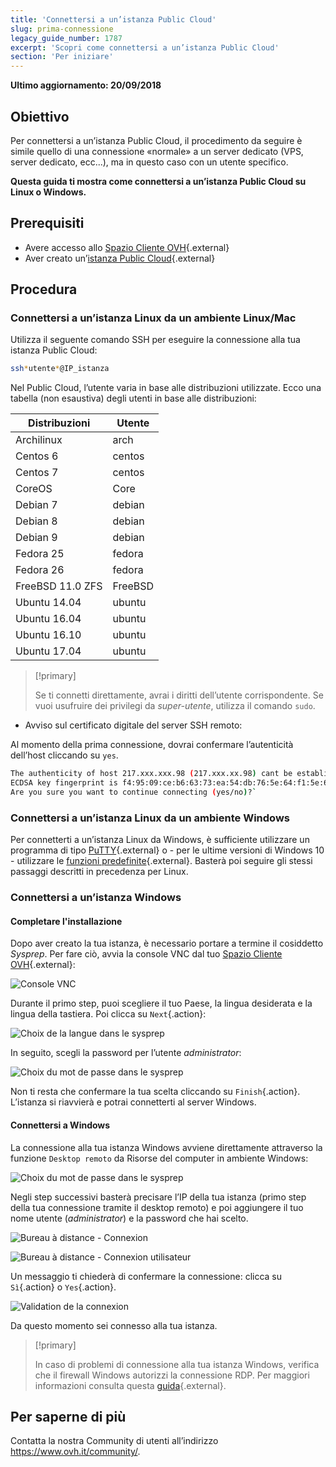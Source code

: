 ```yaml
---
title: 'Connettersi a un’istanza Public Cloud'
slug: prima-connessione
legacy_guide_number: 1787
excerpt: 'Scopri come connettersi a un’istanza Public Cloud'
section: 'Per iniziare'
---
```


**Ultimo aggiornamento: 20/09/2018**

## Obiettivo

Per connettersi a un’istanza Public Cloud, il procedimento da seguire è simile quello di una connessione «normale» a un server dedicato (VPS, server dedicato, ecc...), ma in questo caso con un utente specifico.

**Questa guida ti mostra come connettersi a un’istanza Public Cloud su Linux o Windows.**


## Prerequisiti

- Avere accesso allo [Spazio Cliente OVH](https://www.ovh.com/auth/?action=gotomanager){.external}
- Aver creato un’[istanza Public Cloud](https://www.ovh.it/public-cloud/istanze/){.external}


## Procedura

### Connettersi a un’istanza Linux da un ambiente Linux/Mac

Utilizza il seguente comando SSH per eseguire la connessione alla tua istanza Public Cloud:

```sh
ssh*utente*@IP_istanza
```

Nel Public Cloud, l’utente varia in base alle distribuzioni utilizzate. Ecco una tabella (non esaustiva) degli utenti in base alle distribuzioni:

|Distribuzioni|Utente|
|---|---|
|Archilinux|arch|
|Centos 6|centos|
|Centos 7|centos|
|CoreOS|Core|
|Debian 7|debian|
|Debian 8|debian|
|Debian 9|debian|
|Fedora 25|fedora|
|Fedora 26|fedora|
|FreeBSD 11.0 ZFS|FreeBSD|
|Ubuntu 14.04|ubuntu|
|Ubuntu 16.04|ubuntu|
|Ubuntu 16.10|ubuntu|
|Ubuntu 17.04|ubuntu|

> [!primary]
>
> Se ti connetti direttamente, avrai i diritti dell’utente corrispondente. Se vuoi usufruire dei privilegi da *super-utente*, utilizza il comando `sudo`.
>


- Avviso sul certificato digitale del server SSH remoto:

Al momento della prima connessione, dovrai confermare l’autenticità dell’host cliccando su `yes`.

```sh
The authenticity of host 217.xxx.xxx.98 (217.xxx.xx.98) cant be established.
ECDSA key fingerprint is f4:95:09:ce:b6:63:73:ea:54:db:76:5e:64:f1:5e:6d.
Are you sure you want to continue connecting (yes/no)?`
```


### Connettersi a un’istanza Linux da un ambiente Windows

Per connetterti a un’istanza Linux da Windows, è sufficiente utilizzare un programma di tipo [PuTTY](https://www.putty.org/){.external} o - per le ultime versioni di Windows 10 - utilizzare le [funzioni predefinite](https://docs.microsoft.com/en-us/windows/wsl/about){.external}. Basterà poi seguire gli stessi passaggi descritti in precedenza per Linux.


### Connettersi a un’istanza Windows

#### Completare l'installazione

Dopo aver creato la tua istanza, è necessario portare a termine il cosiddetto *Sysprep*. Per fare ciò, avvia la console VNC dal tuo [Spazio Cliente OVH](https://www.ovh.com/auth/?action=gotomanager){.external}:

![Console VNC](images/vnc_console.png)

Durante il primo step, puoi scegliere il tuo Paese, la lingua desiderata e la lingua della tastiera. Poi clicca su `Next`{.action}:

![Choix de la langue dans le sysprep](images/sysprep_first_step.png)

In seguito, scegli la password per l’utente *administrator*:

![Choix du mot de passe dans le sysprep](images/sysprep_first_step.png)

Non ti resta che confermare la tua scelta cliccando su `Finish`{.action}. L’istanza si riavvierà e potrai connetterti al server Windows.


#### Connettersi a Windows

La connessione alla tua istanza Windows avviene direttamente attraverso la funzione `Desktop remoto` da Risorse del computer in ambiente Windows:

![Choix du mot de passe dans le sysprep](images/remote_desktop.png)

Negli step successivi basterà precisare l’IP della tua istanza (primo step della tua connessione tramite il desktop remoto) e poi aggiungere il tuo nome utente (*administrator*) e la password che hai scelto.

![Bureau à distance - Connexion](images/remote_desktop_connection_IP.png)

![Bureau à distance - Connexion utilisateur](images/remote_desktop_connection_user.png)

Un messaggio ti chiederà di confermare la connessione: clicca su `Sì`{.action} o `Yes`{.action}.

![Validation de la connexion](images/connection_validation.png)

Da questo momento sei connesso alla tua istanza.

> [!primary]
>
> In caso di problemi di connessione alla tua istanza Windows, verifica che il firewall Windows autorizzi la connessione RDP. Per maggiori informazioni consulta questa [guida](https://docs.ovh.com/it/vps/windows-first-config/){.external}.
>


## Per saperne di più

Contatta la nostra Community di utenti all’indirizzo <https://www.ovh.it/community/>.